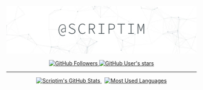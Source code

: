 ![@Scriptim](./scriptim_banner.png)

<p align="center">
  <a href="https://github.com/Scriptim?tab=followers">
    <img src="https://img.shields.io/github/followers/Scriptim?style=social" alt="GitHub Followers">
  </a>
  <a href="https://github.com/Scriptim?tab=repositories&type=source">
    <img src="https://img.shields.io/github/stars/Scriptim?affiliations=OWNER&style=social" alt="GitHub User's stars">
  </a>
</p>

---

<p align="center">
  <a href="https://github.com/Scriptim">
    <img src="https://github-readme-stats.vercel.app/api?username=Scriptim&show_icons=true&hide=stars&title_color=00695C&text_color=37474F&icon_color=546E7A" alt="Scriptim's GitHub Stats" align="top">
  </a>
  &nbsp;
  <a href="https://github.com/Scriptim">
    <img src="https://github-readme-stats.vercel.app/api/top-langs/?username=Scriptim&layout=compact&langs_count=10&title_color=00695C&text_color=37474F" alt="Most Used Languages" align="top">
  </a>
</p>
